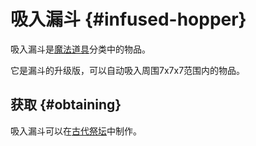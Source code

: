 # 吸入漏斗 {#infused-hopper}

吸入漏斗是[魔法道具](/Magical-Gadgets)分类中的物品。

它是漏斗的升级版，可以自动吸入周围7x7x7范围内的物品。

## 获取 {#obtaining}

吸入漏斗可以在[古代祭坛](/Ancient-Altar)中制作。
